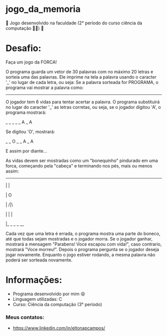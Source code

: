 # jogo_da_memoria
🚀 Jogo desenvolvido na faculdade (2° período do curso ciência da computação 👨‍💻) 🚀

# Desafio:

Faça um jogo da FORCA!

O programa guarda um vetor de 30 palavras com no máximo 20 letras e sorteia uma das palavras. Ele imprime na tela a palavra usando o caracter '_' no lugar de cada letra, ou seja:
Se a palavra sorteada for PROGRAMA, o programa vai mostrar a palavra como:

_ _ _ _ _ _ _ _ _ _ _

O jogador tem 6 vidas para tentar acertar a palavra. O programa substituirá no lugar do caracter '_' as letras corretas, ou seja, se o jogador digitou 'A', o programa mostrará:

_ _ _ _ _ A _ A

Se digitou 'O', mostrará:

_ _ O _ _ A _ A

E assim por diante...

As vidas devem ser mostradas como um "bonequinho" pindurado em uma forca, começando pela "cabeça" e terminando nos pés, mais ou menos assim:

_ _ _ _

| |

| O

| /|\

| | |

|_ _ _ _ __


Cada vez que uma letra é errada, o programa mostra uma parte do boneco, até que todas sejam mostradas e o jogador morra.
Se o jogador ganhar, mostrará a mensagem "Parabens! Voce escapou com vida!", caso contrario, mostrará "Voce morreu!". Depois o programa pergunta se o jogador deseja jogar novamente.
Enquanto o jogo estiver rodando, a mesma palavra não poderá ser sorteada novamente.

# Informações:

* Programa desenvolvido por mim 😝
* Linguagem utilizadas: C
* Curso: Ciência da computação (3° período)
### Meus contatos: 
* https://www.linkedin.com/in/eltonapcampos/

